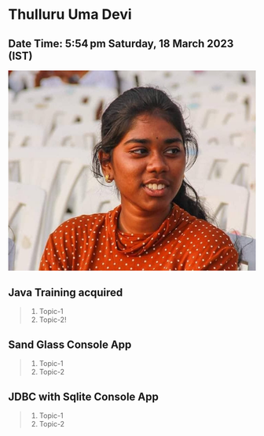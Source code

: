 # Thulluru Uma Devi

## Date Time:  5:54 pm Saturday, 18 March 2023 (IST)

![ Thulluru Uma Devi|150x150](Documentation/Images/uma%20git.jpg)

## Java Training acquired

> 1. Topic-1
> 1. Topic-2!

## Sand Glass Console App

> 1. Topic-1
> 1. Topic-2

## JDBC with Sqlite Console App
> 1. Topic-1
> 1. Topic-2

